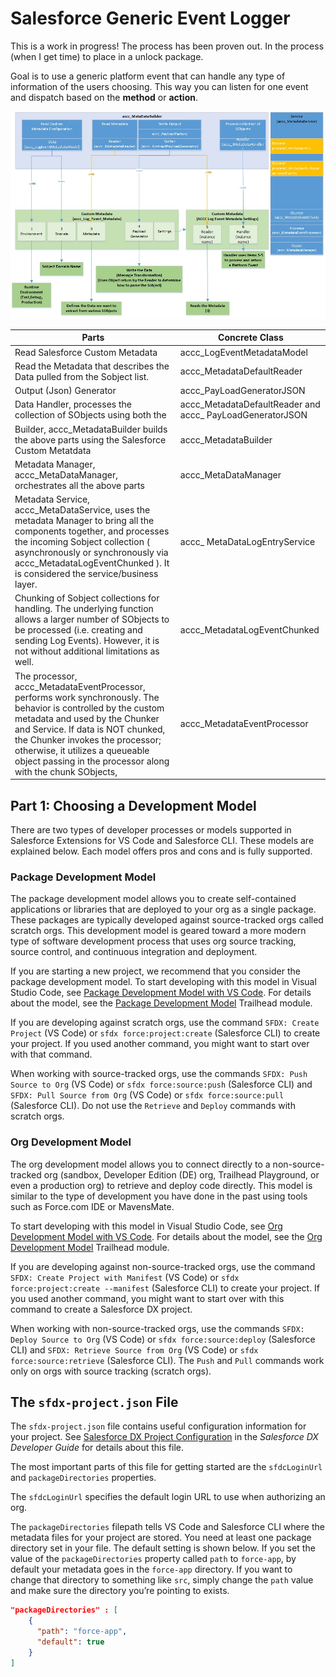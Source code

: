 # Salesforce Generic Event Logger  

This is a work in progress! The process has been proven out. In the process (when I get time) to place in a unlock package.

Goal is to use a generic platform event that can handle any type of information of the users choosing. This way you can listen for one event and dispatch based on the **method** or **action**.

![Generic flow](https://github.com/bjanderson70/sf-generic-log-event/blob/master/img/generic-logger.jpg)

|Parts                         |  Concrete Class
|------------------------------|-------------------------------------|
|Read Salesforce Custom Metadata |	accc_LogEventMetadataModel |
|Read the Metadata that describes the Data pulled from the Sobject list.|	accc_MetadataDefaultReader |
|Output (Json) Generator|	accc_PayLoadGeneratorJSON |
|Data Handler, processes the collection of SObjects using both the  |accc_MetadataDefaultReader and accc_ PayLoadGeneratorJSON	| accc_MetaDataHandler|
|Builder, accc_MetadataBuilder builds the above parts using the Salesforce Custom Metatdata |	accc_MetadataBuilder|
|Metadata Manager, accc_MetaDataManager, orchestrates all the above parts |	accc_MetaDataManager|
|Metadata Service, accc_MetaDataService, uses the metadata Manager to bring all the components together, and processes the incoming Sobject collection ( asynchronously or synchronously via accc_MetadataLogEventChunked  ). It is considered the service/business layer.|	accc_ MetaDataLogEntryService|
|Chunking of Sobject collections for handling. The underlying function allows a larger number of SObjects to be processed (i.e. creating and sending Log Events). However, it is not without additional limitations as well.| 	accc_MetadataLogEventChunked |
|The processor, accc_MetadataEventProcessor, performs work synchronously. The behavior is controlled by the custom metadata and used by the Chunker and Service. If data is NOT chunked, the Chunker invokes the processor; otherwise, it utilizes a queueable object passing in the processor along with the chunk SObjects,|	accc_MetadataEventProcessor|


## Part 1: Choosing a Development Model

There are two types of developer processes or models supported in Salesforce Extensions for VS Code and Salesforce CLI. These models are explained below. Each model offers pros and cons and is fully supported.

### Package Development Model

The package development model allows you to create self-contained applications or libraries that are deployed to your org as a single package. These packages are typically developed against source-tracked orgs called scratch orgs. This development model is geared toward a more modern type of software development process that uses org source tracking, source control, and continuous integration and deployment.

If you are starting a new project, we recommend that you consider the package development model. To start developing with this model in Visual Studio Code, see [Package Development Model with VS Code](https://forcedotcom.github.io/salesforcedx-vscode/articles/user-guide/package-development-model). For details about the model, see the [Package Development Model](https://trailhead.salesforce.com/en/content/learn/modules/sfdx_dev_model) Trailhead module.

If you are developing against scratch orgs, use the command `SFDX: Create Project` (VS Code) or `sfdx force:project:create` (Salesforce CLI)  to create your project. If you used another command, you might want to start over with that command.

When working with source-tracked orgs, use the commands `SFDX: Push Source to Org` (VS Code) or `sfdx force:source:push` (Salesforce CLI) and `SFDX: Pull Source from Org` (VS Code) or `sfdx force:source:pull` (Salesforce CLI). Do not use the `Retrieve` and `Deploy` commands with scratch orgs.

### Org Development Model

The org development model allows you to connect directly to a non-source-tracked org (sandbox, Developer Edition (DE) org, Trailhead Playground, or even a production org) to retrieve and deploy code directly. This model is similar to the type of development you have done in the past using tools such as Force.com IDE or MavensMate.

To start developing with this model in Visual Studio Code, see [Org Development Model with VS Code](https://forcedotcom.github.io/salesforcedx-vscode/articles/user-guide/org-development-model). For details about the model, see the [Org Development Model](https://trailhead.salesforce.com/content/learn/modules/org-development-model) Trailhead module.

If you are developing against non-source-tracked orgs, use the command `SFDX: Create Project with Manifest` (VS Code) or `sfdx force:project:create --manifest` (Salesforce CLI) to create your project. If you used another command, you might want to start over with this command to create a Salesforce DX project.

When working with non-source-tracked orgs, use the commands `SFDX: Deploy Source to Org` (VS Code) or `sfdx force:source:deploy` (Salesforce CLI) and `SFDX: Retrieve Source from Org` (VS Code) or `sfdx force:source:retrieve` (Salesforce CLI). The `Push` and `Pull` commands work only on orgs with source tracking (scratch orgs).

## The `sfdx-project.json` File

The `sfdx-project.json` file contains useful configuration information for your project. See [Salesforce DX Project Configuration](https://developer.salesforce.com/docs/atlas.en-us.sfdx_dev.meta/sfdx_dev/sfdx_dev_ws_config.htm) in the _Salesforce DX Developer Guide_ for details about this file.

The most important parts of this file for getting started are the `sfdcLoginUrl` and `packageDirectories` properties.

The `sfdcLoginUrl` specifies the default login URL to use when authorizing an org.

The `packageDirectories` filepath tells VS Code and Salesforce CLI where the metadata files for your project are stored. You need at least one package directory set in your file. The default setting is shown below. If you set the value of the `packageDirectories` property called `path` to `force-app`, by default your metadata goes in the `force-app` directory. If you want to change that directory to something like `src`, simply change the `path` value and make sure the directory you’re pointing to exists.

```json
"packageDirectories" : [
    {
      "path": "force-app",
      "default": true
    }
]
```
